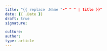 ```yaml
---
title: "{{ replace .Name "-" " " | title }}"
date: {{ .Date }}
draft: true
signature: 

culture: 
author:
type: article 
---
```


